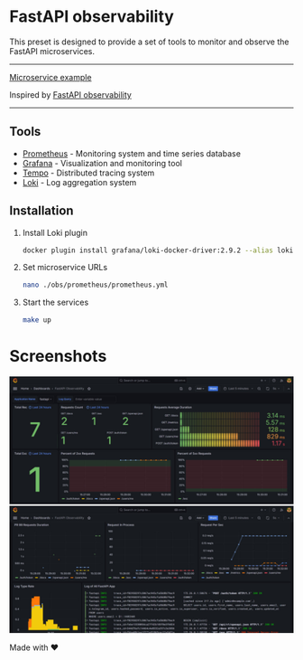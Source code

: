 # FastAPI observability

This preset is designed to provide a set of tools to monitor and observe the FastAPI microservices.

---

[Microservice example](https://github.com/everysoftware/fastid)  

Inspired by [FastAPI observability](https://github.com/blueswen/fastapi-observability)

---

## Tools

- [Prometheus](https://prometheus.io/) - Monitoring system and time series database
- [Grafana](https://grafana.com/) - Visualization and monitoring tool
- [Tempo](https://grafana.com/oss/tempo/) - Distributed tracing system
- [Loki](https://grafana.com/oss/loki/) - Log aggregation system

## Installation

1. Install Loki plugin
    ```bash
    docker plugin install grafana/loki-docker-driver:2.9.2 --alias loki --grant-all-permissions
    ```
2. Set microservice URLs
    ```bash
    nano ./obs/prometheus/prometheus.yml
    ```
3. Start the services
    ```bash
    make up
    ```

# Screenshots

![dashboard_metrics.png](/assets/dashboard_metrics.png)
![dashboards_logs.png](/assets/dashboards_logs.png)

Made with ❤️